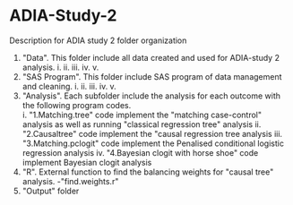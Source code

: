 # ADIA-Study-2
Description for ADIA study 2 folder organization 

1. "Data".  This folder include all data created and used for ADIA-study 2 analysis.
    i. 
    ii.
    iii.
    iv.
    v.
2. "SAS Program". This folder include SAS program of data management and cleaning.
    i.
    ii.
    iii.
    iv.
    v.
3. "Analysis". Each subfolder include the analysis for each outcome with the following program codes.   
    i. 		"1.Matching.tree" code implement the "matching case-control" analysis as well as running "classical regression tree" analysis
    ii.		"2.Causaltree" code implement the "causal regression tree analysis
    iii.	"3.Matching.pclogit" code implement the Penalised conditional logistic regression analysis
    iv.		"4.Bayesian clogit with horse shoe" code implement Bayesian clogit analysis
4. "R".  External function to find the balancing weights for "causal tree" analysis.
   -"find.weights.r"  
4. "Output" folder
